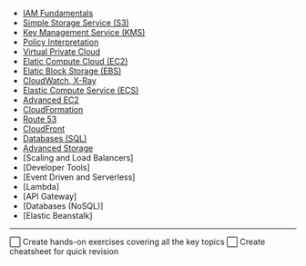 - [IAM Fundamentals](./iam.md)
- [Simple Storage Service (S3)](./s3.md)
- [Key Management Service (KMS)](./kms.md)
- [Policy Interpretation](./policy-interpretation.md)
- [Virtual Private Cloud](./vpc.md)
- [Elatic Compute Cloud (EC2)](./ec2.md)
- [Elatic Block Storage (EBS)](./ebs.md)
- [CloudWatch, X-Ray](./monitoring.md)
- [Elastic Compute Service (ECS)](./ecs.md)
- [Advanced EC2](./ec2-plus.md)
- [CloudFormation](./cloud-formation.md)
- [Route 53](./route53.md)
- [CloudFront](./cloud-front.md)
- [Databases (SQL)](./database.md)
- [Advanced Storage](./efs.md)
- [Scaling and Load Balancers]
- [Developer Tools]
- [Event Driven and Serverless]
- [Lambda]
- [API Gateway]
- [Databases (NoSQL)]
- [Elastic Beanstalk]

---

⬜ Create hands-on exercises covering all the key topics
⬜ Create cheatsheet for quick revision
